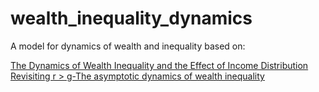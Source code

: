 # wealth_inequality_dynamics

A model for dynamics of wealth and inequality based on:

[The Dynamics of Wealth Inequality and the Effect of Income Distribution](https://doi.org/10.1371/journal.pone.0154196)
[Revisiting r > g-The asymptotic dynamics of wealth inequality](10.1016/j.physa.2016.10.035)
